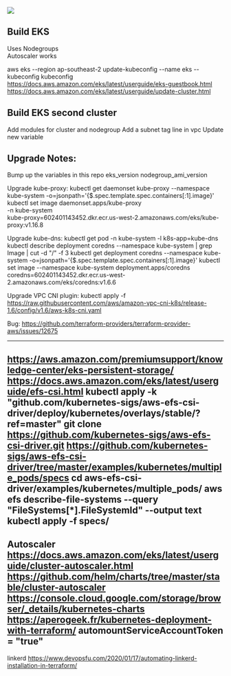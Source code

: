 ![](https://github.com/rohitgabriel/eks-node-groups/workflows/Terraform/badge.svg)

## Build EKS
Uses Nodegroups<br/>
Autoscaler works


aws eks --region ap-southeast-2 update-kubeconfig --name eks --kubeconfig kubeconfig
https://docs.aws.amazon.com/eks/latest/userguide/eks-guestbook.html
https://docs.aws.amazon.com/eks/latest/userguide/update-cluster.html

## Build EKS second cluster
Add modules for cluster and nodegroup
Add a subnet tag line in vpc
Update new variable

## Upgrade Notes:
Bump up the variables in this repo
eks_version
nodegroup_ami_version

Upgrade kube-proxy:
kubectl get daemonset kube-proxy --namespace kube-system -o=jsonpath='{$.spec.template.spec.containers[:1].image}'
kubectl set image daemonset.apps/kube-proxy \
    -n kube-system \
    kube-proxy=602401143452.dkr.ecr.us-west-2.amazonaws.com/eks/kube-proxy:v1.16.8

Upgrade kube-dns:
kubectl get pod -n kube-system -l k8s-app=kube-dns
kubectl describe deployment coredns --namespace kube-system | grep Image | cut -d "/" -f 3
kubectl get deployment coredns --namespace kube-system -o=jsonpath='{$.spec.template.spec.containers[:1].image}'
kubectl set image --namespace kube-system deployment.apps/coredns \
            coredns=602401143452.dkr.ecr.us-west-2.amazonaws.com/eks/coredns:v1.6.6

Upgrade VPC CNI plugin:
kubectl apply -f https://raw.githubusercontent.com/aws/amazon-vpc-cni-k8s/release-1.6/config/v1.6/aws-k8s-cni.yaml

Bug: https://github.com/terraform-providers/terraform-provider-aws/issues/12675


----
https://aws.amazon.com/premiumsupport/knowledge-center/eks-persistent-storage/
https://docs.aws.amazon.com/eks/latest/userguide/efs-csi.html
kubectl apply -k "github.com/kubernetes-sigs/aws-efs-csi-driver/deploy/kubernetes/overlays/stable/?ref=master"
git clone https://github.com/kubernetes-sigs/aws-efs-csi-driver.git
https://github.com/kubernetes-sigs/aws-efs-csi-driver/tree/master/examples/kubernetes/multiple_pods/specs
cd aws-efs-csi-driver/examples/kubernetes/multiple_pods/
aws efs describe-file-systems --query "FileSystems[*].FileSystemId" --output text
kubectl apply -f specs/
---
Autoscaler
https://docs.aws.amazon.com/eks/latest/userguide/cluster-autoscaler.html
https://github.com/helm/charts/tree/master/stable/cluster-autoscaler
https://console.cloud.google.com/storage/browser/_details/kubernetes-charts
https://aperogeek.fr/kubernetes-deployment-with-terraform/
        automountServiceAccountToken = "true"
---
linkerd
https://www.devopsfu.com/2020/01/17/automating-linkerd-installation-in-terraform/